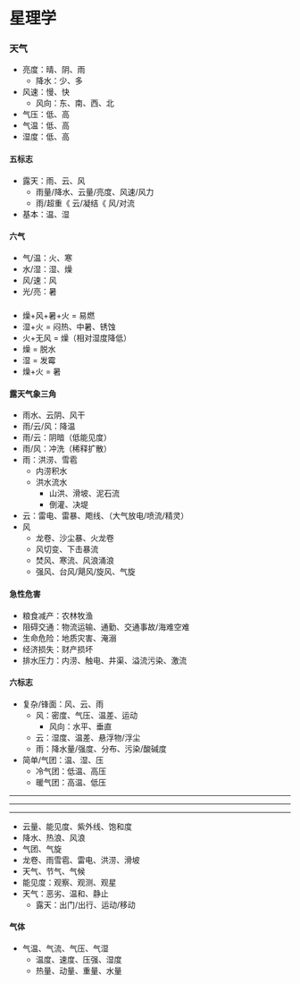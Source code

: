 # 星理学
### 天气
- 亮度：晴、阴、雨
  - 降水：少、多
- 风速：慢、快
  - 风向：东、南、西、北
- 气压：低、高
- 气温：低、高
- 湿度：低、高
#### 五标志
- 露天：雨、云、风
  - 雨量/降水、云量/亮度、风速/风力
  - 雨/超重《 云/凝结《 风/对流
- 基本：温、湿
#### 六气
- 气/温：火、寒
- 水/湿：湿、燥
- 风/速：风
- 光/亮：暑
#####
- 燥+风+暑+火 = 易燃
- 湿+火 = 闷热、中暑、锈蚀
- 火+无风 = 燥（相对湿度降低）
- 燥 = 脱水
- 湿 = 发霉
- 燥+火 = 暑
#### 露天气象三角
- 雨水、云阴、风干
- 雨/云/风：降温
- 雨/云：阴暗（低能见度）
- 雨/风：冲洗（稀释扩散）
- 雨：洪涝、雪雹
  - 内涝积水
  - 洪水流水
    - 山洪、滑坡、泥石流
    - 倒灌、决堤
- 云：雷电、雷暴、飑线、（大气放电/喷流/精灵）
- 风
  - 龙卷、沙尘暴、火龙卷
  - 风切变、下击暴流
  - 焚风、寒流、风浪涌浪
  - 强风、台风/飓风/旋风、气旋

#### 急性危害
- 粮食减产：农林牧渔
- 阻碍交通：物流运输、通勤、交通事故/海难空难
- 生命危险：地质灾害、淹溺
- 经济损失：财产损坏
- 排水压力：内涝、触电、井渠、溢流污染、激流

#### 六标志
- 复杂/锋面：风、云、雨
  - 风：密度、气压、温差、运动
    - 风向：水平、垂直
  - 云：湿度、温差、悬浮物/浮尘
  - 雨：降水量/强度、分布、污染/酸碱度
- 简单/气团：温、湿、压
  - 冷气团：低温、高压
  - 暖气团：高温、低压

---
---
---
- 云量、能见度、紫外线、饱和度
- 降水、热浪、风浪
- 气团、气旋
- 龙卷、雨雪雹、雷电、洪涝、滑坡
- 天气、节气、气候
- 能见度：观察、观测、观星
- 天气：恶劣、温和、静止
  - 露天：出门/出行、运动/移动
#### 气体
- 气温、气流、气压、气湿
  - 温度、速度、压强、湿度
  - 热量、动量、重量、水量

[气候、节气、历法、潮汐、曙暮]:天文学
[台风、地震、海啸、龙卷、洪涝]:天灾
[大气流体学]:\
